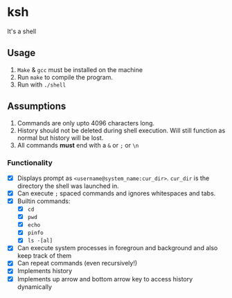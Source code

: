 # ksh

It's a shell

## Usage

1. `Make` & `gcc` must be installed on the machine
2. Run `make` to compile the program. 
3. Run with `./shell`

## Assumptions

1. Commands are only upto 4096 characters long. 
2. History should not be deleted during shell execution. Will still function as normal but history will be lost.
3. All commands **must** end with a `&` or `;` or `\n`

### Functionality

- [x] Displays prompt as `<username@system_name:cur_dir>`. `cur_dir` is the directory the shell was launched in.
- [x] Can execute `;` spaced commands and ignores whitespaces and tabs. 
- [x] Builtin commands:
	- [x] `cd`
	- [x] `pwd`
	- [x] `echo`
	- [x] `pinfo`
	- [x] `ls -[al]`
- [x] Can execute system processes in foregroun and background and also keep track of them
- [x] Can repeat commands (even recursively!)
- [x] Implements history
- [x] Implements up arrow and bottom arrow key to access history dynamically